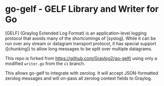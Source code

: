 go-gelf - GELF Library and Writer for Go
========================================

[GELF] (Graylog Extended Log Format) is an application-level logging
protocol that avoids many of the shortcomings of [syslog]. While it
can be run over any stream or datagram transport protocol, it has
special support ([chunking]) to allow long messages to be split over
multiple datagrams.

This repo is forked from
https://github.com/Graylog2/go-gelf/ using only a modified ``writer.go`` from the
``v1`` branch.

This allows go-gelf to integrate with zerolog. It will accept JSON-formatted
zerolog messages and will on-pass all zerolog context fields to Graylog.
